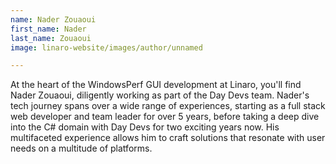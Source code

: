 ```yaml
---
name: Nader Zouaoui
first_name: Nader
last_name: Zouaoui
image: linaro-website/images/author/unnamed

---
```


At the heart of the WindowsPerf GUI development at Linaro, you'll find Nader Zouaoui, diligently working as part of the Day Devs team. Nader's tech journey spans over a wide range of experiences, starting as a full stack web developer and team leader for over 5 years, before taking a deep dive into the C# domain with Day Devs for two exciting years now. His multifaceted experience allows him to craft solutions that resonate with user needs on a multitude of platforms.
